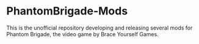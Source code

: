 # PhantomBrigade-Mods
This is the unofficial repository developing and releasing several mods for Phantom Brigade, the video game by Brace Yourself Games.
